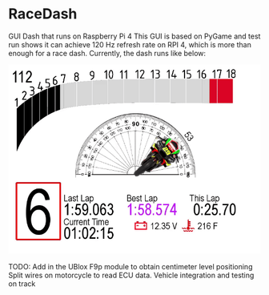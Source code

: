 # RaceDash
 GUI Dash that runs on Raspberry Pi 4
 This GUI is based on PyGame and test run shows it can achieve 120 Hz refresh rate on RPI 4, which is more than enough for a race dash. Currently, the dash runs like below:
 
 ![](example.gif)
 
 TODO:
 Add in the UBlox F9p module to obtain centimeter level positioning
 Split wires on motorcycle to read ECU data.
 Vehicle integration and testing on track
